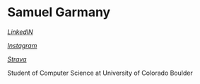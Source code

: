 # Samuel Garmany

[*LinkedIN*](www.linkedin.com/in/samuel-garmany)

[*Instagram*](https://www.instagram.com/sam.gnarmany/)

[*Strava*](https://www.strava.com/athletes/86847912)

Student of Computer Science at University of Colorado Boulder
